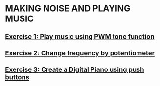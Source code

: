 # MAKING NOISE AND PLAYING MUSIC

## [Exercise 1: Play music using PWM tone function](./1.Exercise1_Buzzer_HBD/)

## [Exercise 2: Change frequency by potentiometer](./2.Exercise2_Change-frequency-by-potentiometer/)

## [Exercise 3: Create a Digital Piano using push buttons](./3.Exercise3_Digital_Piano_using_buttons/)
